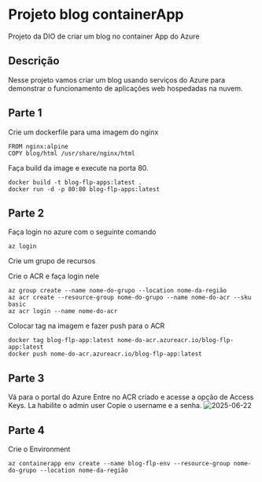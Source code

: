 # Projeto blog containerApp
Projeto da DIO de criar um blog no container App do Azure

## Descrição
Nesse projeto vamos criar um blog usando serviços do Azure para demonstrar o funcionamento de aplicações web hospedadas na nuvem.

 ## Parte 1
 Crie um dockerfile para uma imagem do nginx
 
```More actions
FROM nginx:alpine
COPY blog/html /usr/share/nginx/html
```
Faça build da image e execute na porta 80.
```More actions
docker build -t blog-flp-apps:latest .
docker run -d -p 80:80 blog-flp-apps:latest
```
## Parte 2
Faça login no azure com o seguinte comando
```
az login
```
Crie um grupo de recursos

Crie o ACR e faça login nele
```
az group create --name nome-do-grupo --location nome-da-região
az acr create --resource-group nome-do-grupo --name nome-do-acr --sku basic
az acr login --name nome-do-acr
```
Colocar tag na imagem e fazer push para o ACR
```
docker tag blog-flp-app:latest nome-do-acr.azureacr.io/blog-flp-app:latest
docker push nome-do-acr.azureacr.io/blog-flp-app:latest
```
## Parte 3
Vá para o portal do Azure
Entre no ACR criado e acesse a opção de Access Keys.
La habilite o admin user
Copie o username e a senha.
![2025-06-22](https://github.com/user-attachments/assets/5a68d361-df0f-4da8-9ec9-6b9fd65d59b3)

## Parte 4
Crie o Environment
```
az containerapp env create --name blog-flp-env --resource-group nome-do-grupo --location nome-da-região
```

